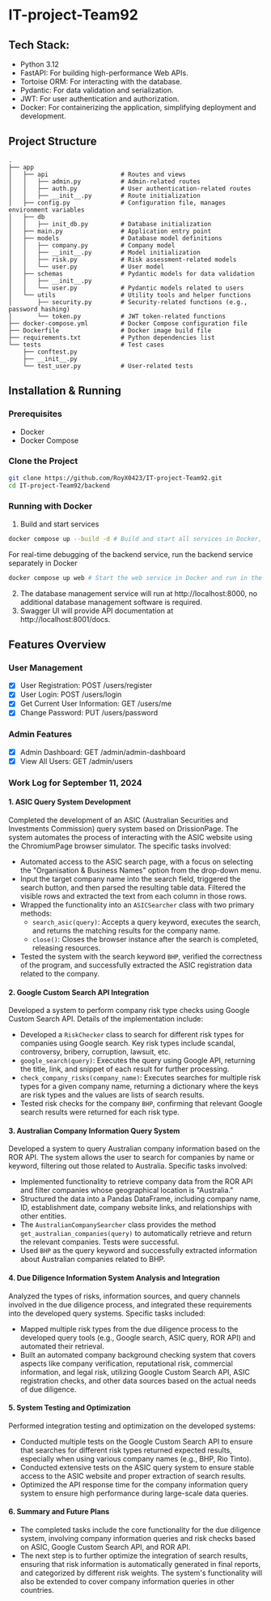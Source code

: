 # IT-project-Team92

## Tech Stack:
+ Python 3.12
+ FastAPI: For building high-performance Web APIs.
+ Tortoise ORM: For interacting with the database.
+ Pydantic: For data validation and serialization.
+ JWT: For user authentication and authorization.
+ Docker: For containerizing the application, simplifying deployment and development.

## Project Structure
```plaintext
.
├── app
│   ├── api                    # Routes and views
│   │   ├── admin.py           # Admin-related routes
│   │   ├── auth.py            # User authentication-related routes
│   │   ├── __init__.py        # Route initialization
│   ├── config.py              # Configuration file, manages environment variables
│   ├── db
│   │   ├── init_db.py         # Database initialization
│   ├── main.py                # Application entry point
│   ├── models                 # Database model definitions
│   │   ├── company.py         # Company model
│   │   ├── __init__.py        # Model initialization
│   │   ├── risk.py            # Risk assessment-related models
│   │   └── user.py            # User model
│   ├── schemas                # Pydantic models for data validation
│   │   ├── __init__.py
│   │   └── user.py            # Pydantic models related to users
│   └── utils                  # Utility tools and helper functions
│       ├── security.py        # Security-related functions (e.g., password hashing)
│       └── token.py           # JWT token-related functions
├── docker-compose.yml         # Docker Compose configuration file
├── Dockerfile                 # Docker image build file
├── requirements.txt           # Python dependencies list
└── tests                      # Test cases
    ├── conftest.py
    ├── __init__.py
    └── test_user.py           # User-related tests
```

## Installation & Running
### Prerequisites
- Docker
- Docker Compose

### Clone the Project
```bash
git clone https://github.com/RoyX0423/IT-project-Team92.git
cd IT-project-Team92/backend
```

### Running with Docker

1. Build and start services
```bash
docker compose up --build -d # Build and start all services in Docker, and run in the background
```
For real-time debugging of the backend service, run the backend service separately in Docker
```bash
docker compose up web # Start the web service in Docker and run in the foreground
```

2. The database management service will run at http://localhost:8000, no additional database management software is required.
3. Swagger UI will provide API documentation at http://localhost:8001/docs.

## Features Overview
### User Management
- [x] User Registration: POST /users/register
- [x] User Login: POST /users/login
- [x] Get Current User Information: GET /users/me
- [x] Change Password: PUT /users/password

### Admin Features
- [x] Admin Dashboard: GET /admin/admin-dashboard
- [x] View All Users: GET /admin/users

### Work Log for September 11, 2024

#### 1. **ASIC Query System Development**

Completed the development of an ASIC (Australian Securities and Investments Commission) query system based on DrissionPage. The system automates the process of interacting with the ASIC website using the ChromiumPage browser simulator. The specific tasks involved:
- Automated access to the ASIC search page, with a focus on selecting the "Organisation & Business Names" option from the drop-down menu.
- Input the target company name into the search field, triggered the search button, and then parsed the resulting table data. Filtered the visible rows and extracted the text from each column in those rows.
- Wrapped the functionality into an `ASICSearcher` class with two primary methods:
  - `search_asic(query)`: Accepts a query keyword, executes the search, and returns the matching results for the company name.
  - `close()`: Closes the browser instance after the search is completed, releasing resources.
- Tested the system with the search keyword `BHP`, verified the correctness of the program, and successfully extracted the ASIC registration data related to the company.

#### 2. **Google Custom Search API Integration**

Developed a system to perform company risk type checks using Google Custom Search API. Details of the implementation include:
- Developed a `RiskChecker` class to search for different risk types for companies using Google search. Key risk types include scandal, controversy, bribery, corruption, lawsuit, etc.
- `google_search(query)`: Executes the query using Google API, returning the title, link, and snippet of each result for further processing.
- `check_company_risks(company_name)`: Executes searches for multiple risk types for a given company name, returning a dictionary where the keys are risk types and the values are lists of search results.
- Tested risk checks for the company `BHP`, confirming that relevant Google search results were returned for each risk type.

#### 3. **Australian Company Information Query System**

Developed a system to query Australian company information based on the ROR API. The system allows the user to search for companies by name or keyword, filtering out those related to Australia. Specific tasks involved:
- Implemented functionality to retrieve company data from the ROR API and filter companies whose geographical location is "Australia."
- Structured the data into a Pandas DataFrame, including company name, ID, establishment date, company website links, and relationships with other entities.
- The `AustralianCompanySearcher` class provides the method `get_australian_companies(query)` to automatically retrieve and return the relevant companies. Tests were successful.
- Used `BHP` as the query keyword and successfully extracted information about Australian companies related to BHP.

#### 4. **Due Diligence Information System Analysis and Integration**

Analyzed the types of risks, information sources, and query channels involved in the due diligence process, and integrated these requirements into the developed query systems. Specific tasks included:
- Mapped multiple risk types from the due diligence process to the developed query tools (e.g., Google search, ASIC query, ROR API) and automated their retrieval.
- Built an automated company background checking system that covers aspects like company verification, reputational risk, commercial information, and legal risk, utilizing Google Custom Search API, ASIC registration checks, and other data sources based on the actual needs of due diligence.

#### 5. **System Testing and Optimization**

Performed integration testing and optimization on the developed systems:
- Conducted multiple tests on the Google Custom Search API to ensure that searches for different risk types returned expected results, especially when using various company names (e.g., BHP, Rio Tinto).
- Conducted extensive tests on the ASIC query system to ensure stable access to the ASIC website and proper extraction of search results.
- Optimized the API response time for the company information query system to ensure high performance during large-scale data queries.

#### 6. **Summary and Future Plans**
- The completed tasks include the core functionality for the due diligence system, involving company information queries and risk checks based on ASIC, Google Custom Search API, and ROR API.
- The next step is to further optimize the integration of search results, ensuring that risk information is automatically generated in final reports, and categorized by different risk weights. The system's functionality will also be extended to cover company information queries in other countries.
